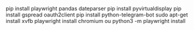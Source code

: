 pip install playwright pandas dateparser
pip install pyvirtualdisplay
pip install gspread oauth2client
pip install python-telegram-bot
sudo apt-get install xvfb
playwright install chromium
ou
python3 -m playwright install